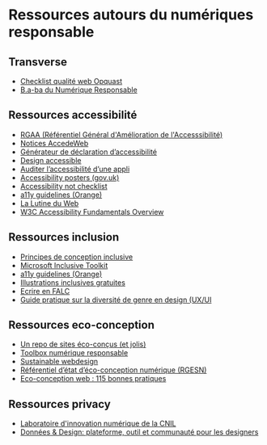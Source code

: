 Ressources autours du numériques responsable
=======

Transverse
------

* [Checklist qualité web Opquast](https://checklists.opquast.com/fr/assurance-qualite-web/)
* [B.a-ba du Numérique Responsable](http://numeriqueresponsable.org/)

Ressources accessibilité 
------

* [RGAA (Référentiel Général d'Amélioration de l'Accesssibilité)](https://accessibilite.numerique.gouv.fr/)
* [Notices AccedeWeb](https://www.accede-web.com/notices/)
* [Générateur de déclaration d’accessibilité](https://betagouv.github.io/a11y-generateur-declaration/#create)
* [Design accessible](https://design-accessible.fr/)
* [Auditer l’accessibilité d’une appli](https://accessibilite.public.lu/fr/raam1/referentiel-technique.html)
* [Accessibility posters (gov.uk)](https://github.com/UKHomeOffice/posters/tree/master/accessibility)
* [Accessibility not checklist](https://not-checklist.intopia.digital/)
* [a11y guidelines (Orange)](https://a11y-guidelines.orange.com/fr/)
* [La Lutine du Web](https://www.lalutineduweb.fr/blog/)
* [W3C Accessibility Fundamentals Overview](https://www.w3.org/WAI/fundamentals/)

Ressources inclusion
------

* [Principes de conception inclusive](https://not-checklist.intopia.digital/)
* [Microsoft Inclusive Toolkit]( https://www.microsoft.com/design/inclusive/)
* [a11y guidelines (Orange)]( https://a11y-guidelines.orange.com/fr/)
* [Illustrations inclusives gratuites](https://blush.design/fr)
* [Ecrire en FALC](https://www.unapei.org/publication/linformation-pour-tous-regles-europeennes-pour-une-information-facile-a-lire-et-a-comprendre/)
* [Guide pratique sur la diversité de genre en design (UX/UI](https://uxetgenre.com/)

Ressources eco-conception
------

* [Un repo de sites éco-conçus (et jolis)](https://lowww.directory/)
* [Toolbox numérique responsable](https://sustainableit-tools.isit-europe.org/?cat=9)
* [Sustainable webdesign](https://sustainablewebdesign.org/)
* [Référentiel d’état d’éco-conception numérique (RGESN)](https://ecoresponsable.numerique.gouv.fr/publications/referentiel-general-ecoconception/)
* [Eco-conception web : 115 bonnes pratiques](https://www.notion.so/leopoldine/fd0c45a479454ab3b9692139449b7873?v=a94ac394eb7444c4a2a95466ee859698)

Ressources privacy
------

* [Laboratoire d'innovation numérique de la CNIL](https://linc.cnil.fr/)
* [Données & Design: plateforme, outil et communauté pour les designers](https://linc.cnil.fr/fr/donnees-design-plateforme-outil-et-communaute-pour-les-designers)
